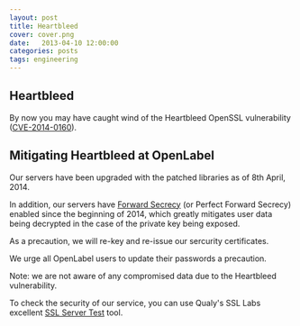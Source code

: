 ```yaml
---
layout: post
title: Heartbleed
cover: cover.png
date:   2013-04-10 12:00:00
categories: posts
tags: engineering
---
```


## Heartbleed

By now you may have caught wind of the Heartbleed OpenSSL vulnerability (<a href="https://www.openssl.org/news/secadv_20140407.txt">CVE-2014-0160</a>).

## Mitigating Heartbleed at OpenLabel

Our servers have been upgraded with the patched libraries as of 8th April, 2014.

In addition, our servers have <a href="https://www.eff.org/deeplinks/2014/04/why-web-needs-perfect-forward-secrecy">Forward Secrecy</a> (or Perfect Forward Secrecy) enabled since the beginning of 2014, which greatly mitigates user data being decrypted in the case of the private key being exposed.

As a precaution, we will re-key and re-issue our sercurity certificates.

We urge all OpenLabel users to update their passwords a precaution.

Note: we are not aware of any compromised data due to the Heartbleed vulnerability.

To check the security of our service, you can use Qualy's SSL Labs excellent <a href="https://www.ssllabs.com/ssltest/analyze.html?d=theopenlabel.com">SSL Server Test</a> tool.